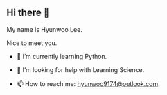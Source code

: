 ## Hi there 👋

<!--
**HyunwooLee955/HyunwooLee955** is a ✨ _special_ ✨ repository because its `README.md` (this file) appears on your GitHub profile.
-->
My name is Hyunwoo Lee.

Nice to meet you.

  - 🌱 I’m currently learning Python.

  - 🤔 I’m looking for help with Learning Science.

  - 📫 How to reach me: hyunwoo9174@outlook.com.
